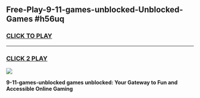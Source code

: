 
## Free-Play-9-11-games-unblocked-Unblocked-Games #h56uq
<h3>
<a href="https://news.freeplayer.one?title=9-11-games-unblocked&ref=8M">CLICK TO PLAY</a></h3>
<hr>

<h3>
<a href="https://news.freeplayer.one?title=9-11-games-unblocked&ref=8M">CLICK 2 PLAY</a>
  
</h3>

<a href="https://news.freeplayer.one?title=9-11-games-unblocked&ref=8M"><img src="https://clearcache.store/games.png"></a>


**9-11-games-unblocked games unblocked: Your Gateway to Fun and Accessible Online Gaming**
